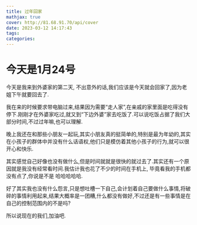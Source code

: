 ```yaml
---
title: 过年回家
mathjax: true
cover: http://81.68.91.70/api/cover
date: 2023-03-12 14:17:43
tags:
categories:
---
```


# 今天是1月24号

今天是我来到外婆家的第二天, 不出意外的话,我们应该是今天就会回家了,因为老姐下午就要回去了.

我在来的时候要求带电脑过来,结果因为需要“走人家”,在亲戚的家里面是吃得没有停下.刚刚才在外婆家吃过,就又到“下边外婆”家去吃饭了.可以说吃饭占据了我们大部分时间,不过过年嘛,也可以理解.

晚上我还在和那些小朋友一起玩,其实小朋友真的挺简单的,特别是最为年幼的,其实在小孩子的群体中并没有什么话语权,他们只是模仿着其他小孩子的行为,就可以很开心和快乐.

其实感觉自己好像也没有做什么,但是时间就就是很快的就过去了.其实还有一个原因就是我没有经常看时间.我估计我也花了不少的时间在手机上, 毕竟看我的手机都没有点了,你说是不是 哈哈哈哈哈.

好了其实我也没有什么怨言,只是想吐槽一下自己,会计划着自己要做什么事情,将破碎的事情利用起来,结果大概率是一团糟,什么都没有做好,不过还是有一些事情是在自己的控制范围内的不是吗?

所以说现在的我们,加油吧.